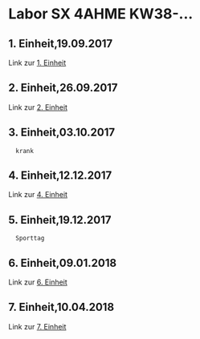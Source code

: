 # Labor SX 4AHME KW38-...

## 1. Einheit,19.09.2017  
Link zur [1. Einheit](https://github.com/strlum14/test1/blob/master/strlum14_kw38.md)
## 2. Einheit,26.09.2017  
Link zur [2. Einheit](https://github.com/HTLMechatronics/m14-la1-sx/blob/strlum14/strlum14/strlum14_kw39.md) 
## 3. Einheit,03.10.2017
      krank
## 4. Einheit,12.12.2017
Link zur [4. Einheit](https://github.com/HTLMechatronics/m14-la1-sx/blob/strlum14/strlum14/strlum14_kw51.md) 
## 5. Einheit,19.12.2017
      Sporttag
## 6. Einheit,09.01.2018
Link zur [6. Einheit](https://github.com/HTLMechatronics/m14-la1-sx/blob/strlum14/strlum14/strlum14_kw02.md)

## 7. Einheit,10.04.2018
Link zur [7. Einheit](https://github.com/HTLMechatronics/m14-la1-sx/blob/strlum14/strlum14/strlum14_kw15.md)
